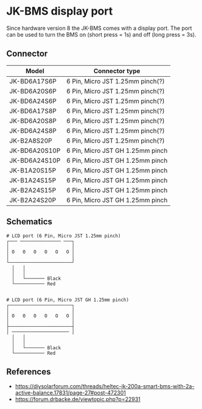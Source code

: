 # JK-BMS display port

Since hardware version 8 the JK-BMS comes with a display port. The port can be used to turn the BMS on (short press = 1s) and off (long press = 3s).

## Connector

| Model          | Connector type                    |
| -------------- | --------------------------------- |
| JK-BD6A17S6P   | 6 Pin, Micro JST 1.25mm pinch(?)  |
| JK-BD6A20S6P   | 6 Pin, Micro JST 1.25mm pinch(?)  |
| JK-BD6A24S6P   | 6 Pin, Micro JST 1.25mm pinch(?)  |
| JK-BD6A17S8P   | 6 Pin, Micro JST 1.25mm pinch(?)  |
| JK-BD6A20S8P   | 6 Pin, Micro JST 1.25mm pinch(?)  |
| JK-BD6A24S8P   | 6 Pin, Micro JST 1.25mm pinch(?)  |
| JK-B2A8S20P    | 6 Pin, Micro JST 1.25mm pinch(?)  |
| JK-BD6A20S10P  | 6 Pin, Micro JST GH 1.25mm pinch  |
| JK-BD6A24S10P  | 6 Pin, Micro JST GH 1.25mm pinch  |
| JK-B1A20S15P   | 6 Pin, Micro JST GH 1.25mm pinch  |
| JK-B1A24S15P   | 6 Pin, Micro JST GH 1.25mm pinch  |
| JK-B2A24S15P   | 6 Pin, Micro JST GH 1.25mm pinch  |
| JK-B2A24S20P   | 6 Pin, Micro JST GH 1.25mm pinch  |

## Schematics

```
# LCD port (6 Pin, Micro JST 1.25mm pinch)
┌─── ─────────────── ───┐
│                       │
│ O   O   O   O   O   O │
│                       │
└───────────────────────┘
  │   │
  │   │
  │   └─────── Black
  └─────────── Red


# LCD port (6 Pin, Micro JST GH 1.25mm pinch)
┌───────────────────────┐
│                       │
│ O   O   O   O   O   O │
│                       │
├───────────────────────┤
│ ───────────────────── │
  │   │
  │   │
  │   └─────── Black
  └─────────── Red
```

## References

* https://diysolarforum.com/threads/heltec-jk-200a-smart-bms-with-2a-active-balance.17831/page-27#post-472301
* https://forum.drbacke.de/viewtopic.php?p=22931

